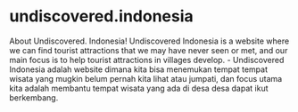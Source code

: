 # undiscovered.indonesia
About Undiscovered. Indonesia! Undiscovered Indonesia is a website where we can find tourist attractions that we may have never seen or met, and our main focus is to help tourist attractions in villages develop. - Undiscovered Indonesia adalah website dimana kita bisa menemukan tempat tempat wisata yang mugkin belum pernah kita lihat atau jumpati, dan focus utama kita adalah membantu tempat wisata yang ada di desa desa dapat ikut berkembang.
